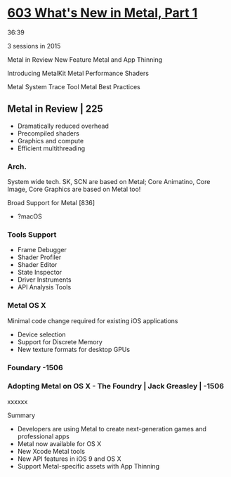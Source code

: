 
# [603 What's New in Metal, Part 1](https://developer.apple.com/videos/play/wwdc2015/603/)

36:39

3 sessions in 2015

Metal in Review
New Feature
Metal and App Thinning


Introducing MetalKit
Metal Performance Shaders

Metal System Trace Tool
Metal Best Practices

## Metal in Review | 225


- Dramatically reduced overhead
- Precompiled shaders
- Graphics and compute
- Efficient multithreading



### Arch.

System wide tech. SK, SCN are based on Metal; Core Animatino, Core Image, Core Graphics are based on Metal too!




Broad Support for Metal [836]

- ?macOS

### Tools Support

- Frame Debugger
- Shader Profiler
- Shader Editor
- State Inspector
- Driver Instruments
- API Analysis Tools


### Metal OS X
Minimal code change required for existing iOS applications

- Device selection
- Support for Discrete Memory
- New texture formats for desktop GPUs


### Foundary -1506

### Adopting Metal on OS X - The Foundry | Jack Greasley  | -1506

xxxxxx



Summary

- Developers are using Metal to create next-generation games and professional apps
- Metal now available for OS X
- New Xcode Metal tools
- New API features in iOS 9 and OS X
- Support Metal-specific assets with App Thinning

